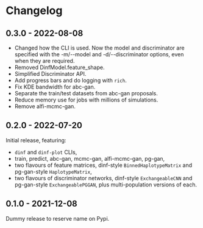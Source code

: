 # Changelog

## 0.3.0 - 2022-08-08

* Changed how the CLI is used. Now the model and discriminator
  are specified with the -m/--model and -d/--discriminator
  options, even when they are required.
* Removed DinfModel.feature_shape.
* Simplified Discriminator API.
* Add progress bars and do logging with `rich`.
* Fix KDE bandwidth for abc-gan.
* Separate the train/test datasets from abc-gan proposals.
* Reduce memory use for jobs with millions of simulations.
* Remove alfi-mcmc-gan.


## 0.2.0 - 2022-07-20

Initial release, featuring:

* `dinf` and `dinf-plot` CLIs,
* train, predict, abc-gan, mcmc-gan, alfi-mcmc-gan, pg-gan,
* two flavours of feature matrices, dinf-style `BinnedHaplotypeMatrix`
  and pg-gan-style `HaplotypeMatrix`,
* two flavours of discriminator networks, dinf-style `ExchangeableCNN`
  and pg-gan-style `ExchangeablePGGAN`, plus multi-population versions
  of each.


## 0.1.0 - 2021-12-08

Dummy release to reserve name on Pypi.
